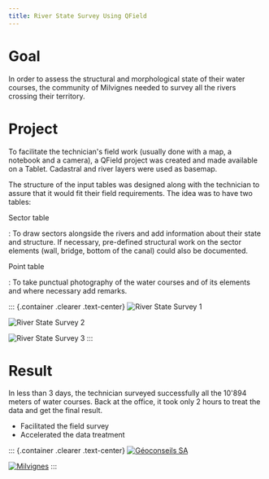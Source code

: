 ```yaml
---
title: River State Survey Using QField
---
```


Goal
====

In order to assess the structural and morphological state of their water
courses, the community of Milvignes needed to survey all the rivers
crossing their territory.

Project
=======

To facilitate the technician's field work (usually done with a map, a
notebook and a camera), a QField project was created and made available
on a Tablet. Cadastral and river layers were used as basemap.

The structure of the input tables was designed along with the technician
to assure that it would fit their field requirements. The idea was to
have two tables:

Sector table

:   To draw sectors alongside the rivers and add information about their
    state and structure. If necessary, pre-defined structural work on
    the sector elements (wall, bridge, bottom of the canal) could also
    be documented.

Point table

:   To take punctual photography of the water courses and of its
    elements and where necessary add remarks.

::: {.container .clearer .text-center}
![River State Survey 1](../assets/images/river-state-survey1.png)

![River State Survey 2](../assets/images/river-state-survey2.png)

![River State Survey 3](../assets/images/river-state-survey3.jpg)
:::

Result
======

In less than 3 days, the technician surveyed successfully all the 10'894
meters of water courses. Back at the office, it took only 2 hours to
treat the data and get the final result.

-   Facilitated the field survey
-   Accelerated the data treatment

::: {.container .clearer .text-center}
[![Géoconseils SA](../assets/images/logo_geoconseils.png)](http://www.geoconseils.ch)

[![Milvignes](../assets/images/logo_milvignes.png)](http://http://www.milvignes.ch/)
:::
